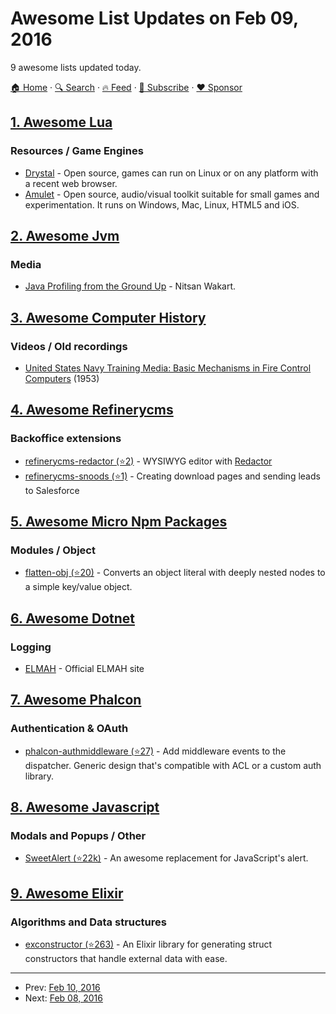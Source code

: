 # Awesome List Updates on Feb 09, 2016

9 awesome lists updated today.

[🏠 Home](/README.md) · [🔍 Search](https://www.trackawesomelist.com/search/) · [🔥 Feed](https://www.trackawesomelist.com/rss.xml) · [📮 Subscribe](https://trackawesomelist.us17.list-manage.com/subscribe?u=d2f0117aa829c83a63ec63c2f&id=36a103854c) · [❤️  Sponsor](https://github.com/sponsors/theowenyoung)



## [1. Awesome Lua](/content/LewisJEllis/awesome-lua/README.md)

### Resources / Game Engines

*   [Drystal](https://drystal.github.io/) - Open source, games can run on Linux or on any platform with a recent web browser.
*   [Amulet](http://www.amulet.xyz/) - Open source, audio/visual toolkit suitable for small games and experimentation. It runs on Windows, Mac, Linux, HTML5 and iOS.

## [2. Awesome Jvm](/content/deephacks/awesome-jvm/README.md)

### Media

*   [Java Profiling from the Ground Up](https://www.youtube.com/watch?v=_6vJyciXkwo) - Nitsan Wakart.

## [3. Awesome Computer History](/content/watson/awesome-computer-history/README.md)

### Videos / Old recordings

*   [United States Navy Training Media: Basic Mechanisms in Fire Control Computers](https://www.youtube.com/playlist?list=PLkPOzHopOIo7ii8LTjgwBT_XMTR7q54KX) (1953)

## [4. Awesome Refinerycms](/content/refinerycms-contrib/awesome-refinerycms/README.md)

### Backoffice extensions

*   [refinerycms-redactor (⭐2)](https://github.com/rabid/refinerycms-redactor) - WYSIWYG editor with [Redactor](https://imperavi.com/redactor/)
*   [refinerycms-snoods (⭐1)](https://github.com/cleverlemming/refinerycms-snoods) - Creating download pages and sending leads to Salesforce

## [5. Awesome Micro Npm Packages](/content/parro-it/awesome-micro-npm-packages/README.md)

### Modules / Object

*   [flatten-obj (⭐20)](https://github.com/watson/flatten-obj) - Converts an object literal with deeply nested nodes to a simple key/value object.

## [6. Awesome Dotnet](/content/quozd/awesome-dotnet/README.md)

### Logging

*   [ELMAH](https://elmah.github.io/) - Official ELMAH site

## [7. Awesome Phalcon](/content/phalcon/awesome-phalcon/README.md)

### Authentication & OAuth

*   [phalcon-authmiddleware (⭐27)](https://github.com/SidRoberts/phalcon-authmiddleware) - Add middleware events to the dispatcher. Generic design that's compatible with ACL or a custom auth library.

## [8. Awesome Javascript](/content/sorrycc/awesome-javascript/README.md)

### Modals and Popups / Other

*   [SweetAlert (⭐22k)](https://github.com/t4t5/sweetalert) - An awesome replacement for JavaScript's alert.

## [9. Awesome Elixir](/content/h4cc/awesome-elixir/README.md)

### Algorithms and Data structures

*   [exconstructor (⭐263)](https://github.com/appcues/exconstructor) - An Elixir library for generating struct constructors that handle external data with ease.

---

- Prev: [Feb 10, 2016](/content/2016/02/10/README.md)
- Next: [Feb 08, 2016](/content/2016/02/08/README.md)